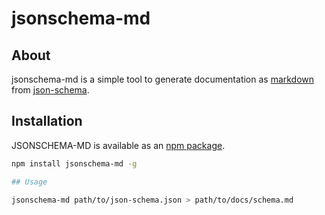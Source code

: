 # jsonschema-md

## About
jsonschema-md is a simple tool to generate documentation as [markdown](http://daringfireball.net/projects/markdown/) from [json-schema](http://json-schema.org).

## Installation

JSONSCHEMA-MD is available as an [npm package](https://www.npmjs.org/package/jsonschema-md).
```sh
npm install jsonschema-md -g

## Usage

jsonschema-md path/to/json-schema.json > path/to/docs/schema.md
